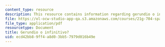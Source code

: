 ```yaml
---
content_type: resource
description: This resource contains information regarding gerundio o infinitivo?.
file: https://ol-ocw-studio-app-qa.s3.amazonaws.com/courses/21g-704-spanish-iv-spring-2005/ecd42bb89ff4a8d03bb57979d016b49e_MIT21G_704S05_gerundio_inf.pdf
file_type: application/pdf
resourcetype: Document
title: Gerundio o infinitivo?
uid: ecd42bb8-9ff4-a8d0-3bb5-7979d016b49e
---
```

